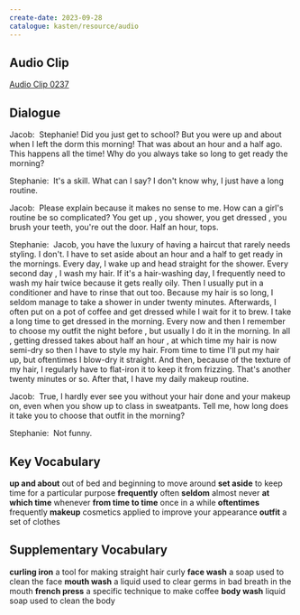 ```yaml
---
create-date: 2023-09-28
catalogue: kasten/resource/audio
---
```


## Audio Clip
[Audio Clip 0237](https://archive.org/download/englishpod_all/englishpod_0237dg.mp3)

## Dialogue
Jacob:  Stephanie! Did you just get to school? But you were up and about when I left the dorm this morning! That was about an hour and a half ago. This happens all the time! Why do you always take so long to get ready the morning? 

Stephanie:  It's a skill. What can I say? I  don't know why, I  just have a long routine. 

Jacob:  Please explain because it makes no sense to me. How can a girl's routine be so  complicated? You get up , you shower, you get dressed , you brush your teeth, you're out the door. Half an hour, tops. 

Stephanie:  Jacob, you have the luxury of having a haircut that rarely needs styling. I don't. I have to set aside about an hour and a half to get ready in the mornings. Every day, I wake up and head straight for the shower. Every second day , I wash my hair. If it's a hair-washing day,  I  frequently need to wash my hair twice because it gets really oily. Then I usually put in a conditioner and have to rinse that out too. Because my hair is so long, I seldom manage to take a shower in under twenty minutes. Afterwards, I often put on a pot of coffee and get dressed while I wait for it to brew. I take a long time to get dressed in the morning. Every now and then I remember to choose my outfit the night before , but usually I do it in the morning. In all , getting dressed takes about half an hour , at which time my hair is now semi-dry so then I have to style my hair. From time to time I'll put my hair up, but oftentimes I blow-dry it straight. And then, because of the texture of my hair, I regularly have to flat-iron it to keep it from frizzing. That's another twenty minutes or so. After that, I have my daily makeup routine. 

Jacob:  True, I hardly ever see you without your hair done and your makeup on, even when you show up to class in sweatpants. Tell me, how long does it take you to choose that outfit in the morning? 

Stephanie:  Not funny. 

## Key Vocabulary
**up and about**           out of bed and beginning to move around
**set aside**              to keep time for a particular purpose
**frequently**             often
**seldom**                 almost never
**at which time**          whenever
**from time to time**      once in a while
**oftentimes**             frequently
**makeup**                 cosmetics applied to improve your appearance
**outfit**                 a set of clothes

## Supplementary Vocabulary
**curling iron**      a tool for making straight hair curly
**face wash**         a soap used to clean the face
**mouth wash**        a liquid used to clear germs in bad breath in the mouth
**french press**      a specific technique to make coffee
**body wash**         liquid soap used to clean the body
